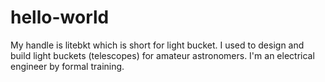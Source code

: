 # hello-world

My handle is litebkt which is short for light bucket. I used to design and build light buckets (telescopes) for 
amateur astronomers. I'm an electrical engineer by formal training.

